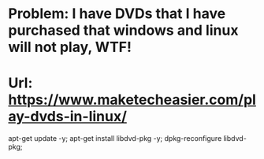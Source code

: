 # Problem: I have DVDs that I have purchased that windows and linux will not play, WTF!
#     Url: https://www.maketecheasier.com/play-dvds-in-linux/
apt-get update -y;
apt-get install libdvd-pkg -y;
dpkg-reconfigure libdvd-pkg;
